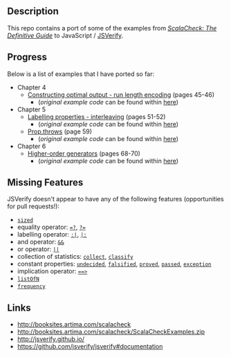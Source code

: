## Description

This repo contains a port of some of the examples from [_ScalaCheck: The Definitive Guide_](http://www.artima.com/shop/scalacheck) to JavaScript / [JSVerify](http://jsverify.github.io/).

## Progress

Below is a list of examples that I have ported so far:

* Chapter 4
    * [Constructing optimal output - run length encoding](src/chapter4) (pages 45-46)
        * (_original example code_ can be found within [here](http://booksites.artima.com/scalacheck/examples/html/ch04.html#sec6))
* Chapter 5
    * [Labelling properties - interleaving](src/chapter5/Interleaving) (pages 51-52)
        * (_original example code_ can be found within [here](http://booksites.artima.com/scalacheck/examples/html/ch05.html#sec1))
    * [Prop.throws](src/chapter5/throwsTests.js) (page 59)
        * (_original example code_ can be found within [here](http://booksites.artima.com/scalacheck/examples/html/ch05.html#sec2))
* Chapter 6
    * [Higher-order generators](src/chapter6/higherOrderGeneratorsTests.js) (pages 68-70)  
        * (_original example code_ can be found within [here](http://booksites.artima.com/scalacheck/examples/html/ch06.html#sec1))

## Missing Features

JSVerify doesn't appear to have any of the following features (opportunities for pull requests!):

* [`sized`](https://www.scalacheck.org/files/scalacheck_2.11-1.13.4-api/index.html#org.scalacheck.Gen$@sized[T](f:Int=>org.scalacheck.Gen[T]):org.scalacheck.Gen[T])
* equality operator: [`=?`](https://www.scalacheck.org/files/scalacheck_2.11-1.13.4-api/index.html#org.scalacheck.Prop$@=?[T](x:T,y:T)(implicitpp:T=>org.scalacheck.util.Pretty):org.scalacheck.Prop), [`?=`](https://www.scalacheck.org/files/scalacheck_2.11-1.13.4-api/index.html#org.scalacheck.Prop$@?=[T](x:T,y:T)(implicitpp:T=>org.scalacheck.util.Pretty):org.scalacheck.Prop)
* labelling operator: [`:|`](https://www.scalacheck.org/files/scalacheck_2.11-1.13.4-api/index.html#org.scalacheck.Prop@:|(l:String):org.scalacheck.Prop), [`|:`](https://www.scalacheck.org/files/scalacheck_2.11-1.13.4-api/index.html#org.scalacheck.Prop@|:(l:String):org.scalacheck.Prop)
* and operator: [`&&`](https://www.scalacheck.org/files/scalacheck_2.11-1.13.4-api/index.html#org.scalacheck.Prop@&&(p:=>org.scalacheck.Prop):org.scalacheck.Prop)
* or operator: [`||`](https://www.scalacheck.org/files/scalacheck_2.11-1.13.4-api/index.html#org.scalacheck.Prop@||(p:=>org.scalacheck.Prop):org.scalacheck.Prop)
* collection of statistics: [`collect`](https://www.scalacheck.org/files/scalacheck_2.11-1.13.4-api/index.html#org.scalacheck.Prop$@collect[T](t:T)(prop:org.scalacheck.Prop):org.scalacheck.Prop), [`classify`](https://www.scalacheck.org/files/scalacheck_2.11-1.13.4-api/index.html#org.scalacheck.Prop$@classify(c:=>Boolean,ifTrue:Any)(prop:org.scalacheck.Prop):org.scalacheck.Prop)
* constant properties: [`undecided`](https://www.scalacheck.org/files/scalacheck_2.11-1.13.4-api/index.html#org.scalacheck.Prop$@undecided:org.scalacheck.Prop), [`falsified`](https://www.scalacheck.org/files/scalacheck_2.11-1.13.4-api/index.html#org.scalacheck.Prop$@falsified:org.scalacheck.Prop), [`proved`](https://www.scalacheck.org/files/scalacheck_2.11-1.13.4-api/index.html#org.scalacheck.Prop$@proved:org.scalacheck.Prop), [`passed`](https://www.scalacheck.org/files/scalacheck_2.11-1.13.4-api/index.html#org.scalacheck.Prop$@passed:org.scalacheck.Prop), [`exception`](https://www.scalacheck.org/files/scalacheck_2.11-1.13.4-api/index.html#org.scalacheck.Prop$@exception:org.scalacheck.Prop)
* implication operator: [`==>`](https://www.scalacheck.org/files/scalacheck_2.11-1.13.4-api/index.html#org.scalacheck.Prop@==>(p:=>org.scalacheck.Prop):org.scalacheck.Prop)
* [`listOfN`](https://www.scalacheck.org/files/scalacheck_2.11-1.13.4-api/index.html#org.scalacheck.Gen$@listOfN[T](n:Int,g:org.scalacheck.Gen[T]):org.scalacheck.Gen[List[T]])
* [`frequency`](https://www.scalacheck.org/files/scalacheck_2.11-1.13.4-api/index.html#org.scalacheck.Gen$@frequency[T](gs:(Int,org.scalacheck.Gen[T])*):org.scalacheck.Gen[T])

## Links

* http://booksites.artima.com/scalacheck
* http://booksites.artima.com/scalacheck/ScalaCheckExamples.zip
* http://jsverify.github.io/
* https://github.com/jsverify/jsverify#documentation
